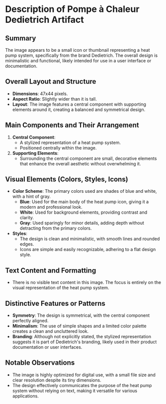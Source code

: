 # Description of Pompe à Chaleur Dedietrich Artifact

## Summary
The image appears to be a small icon or thumbnail representing a heat pump system, specifically from the brand Dedietrich. The overall design is minimalistic and functional, likely intended for use in a user interface or documentation.

## Overall Layout and Structure
- **Dimensions**: 47x44 pixels.
- **Aspect Ratio**: Slightly wider than it is tall.
- **Layout**: The image features a central component with supporting elements around it, creating a balanced and symmetrical design.

## Main Components and Their Arrangement
1. **Central Component**:
   - A stylized representation of a heat pump system.
   - Positioned centrally within the image.
2. **Supporting Elements**:
   - Surrounding the central component are small, decorative elements that enhance the overall aesthetic without overwhelming it.

## Visual Elements (Colors, Styles, Icons)
- **Color Scheme**: The primary colors used are shades of blue and white, with a hint of gray.
  - **Blue**: Used for the main body of the heat pump icon, giving it a modern and professional look.
  - **White**: Used for background elements, providing contrast and clarity.
  - **Gray**: Used sparingly for minor details, adding depth without detracting from the primary colors.
- **Styles**:
  - The design is clean and minimalistic, with smooth lines and rounded edges.
  - Icons are simple and easily recognizable, adhering to a flat design style.

## Text Content and Formatting
- There is no visible text content in this image. The focus is entirely on the visual representation of the heat pump system.

## Distinctive Features or Patterns
- **Symmetry**: The design is symmetrical, with the central component perfectly aligned.
- **Minimalism**: The use of simple shapes and a limited color palette creates a clean and uncluttered look.
- **Branding**: Although not explicitly stated, the stylized representation suggests it is part of Dedietrich's branding, likely used in their product documentation or user interfaces.

## Notable Observations
- The image is highly optimized for digital use, with a small file size and clear resolution despite its tiny dimensions.
- The design effectively communicates the purpose of the heat pump system without relying on text, making it versatile for various applications.